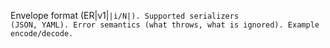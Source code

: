 Envelope format (ER|v1|<code>|i/N|<payload>).
Supported serializers (JSON, YAML).
Error semantics (what throws, what is ignored).
Example encode/decode.
